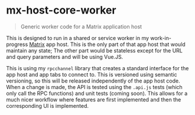 # mx-host-core-worker

> Generic worker code for a Matrix application host

This is designed to run in a shared or service worker in my work-in-progress
[Matrix](https://matrix.org) app host. This is the only part of that app host
that would maintain any state; The other part would be stateless except for the
URL and query parameters and will be using Vue.JS.

This is using my `rpcchannel` library that creates a standard interface for the
app host and app tabs to connect to. This is versioned using semantic
versioning, so this will be released independently of the app host code. When a
change is made, the API is tested using the `.api.js` tests (which only call
the RPC functions) and unit tests (coming soon). This allows for a much nicer
workflow where features are first implemented and then the corresponding UI
is implemented.